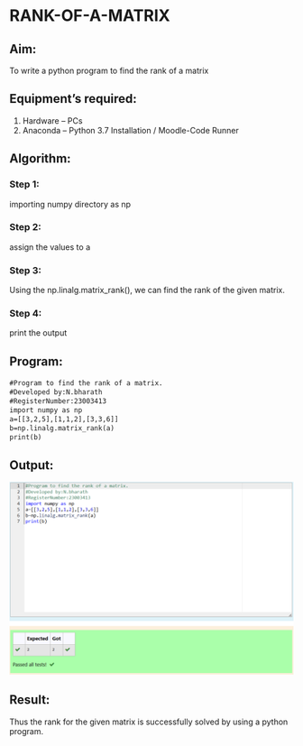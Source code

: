 # RANK-OF-A-MATRIX
## Aim:
To write a python program to find the rank of a matrix
## Equipment’s required:
1. 	Hardware – PCs
2. 	Anaconda – Python 3.7 Installation / Moodle-Code Runner
## Algorithm:
### Step 1: 
importing numpy directory as np
### Step 2: 
assign the values to a
### Step 3:
 Using the np.linalg.matrix_rank(), we can find the rank of the given matrix.
### Step 4: 
print the output
## Program:
```
#Program to find the rank of a matrix.
#Developed by:N.bharath 
#RegisterNumber:23003413
import numpy as np
a=[[3,2,5],[1,1,2],[3,3,6]]
b=np.linalg.matrix_rank(a)
print(b)
```
## Output:
![output](/output.png)
## Result:
Thus the rank for the given matrix is successfully solved by  using a python program.


